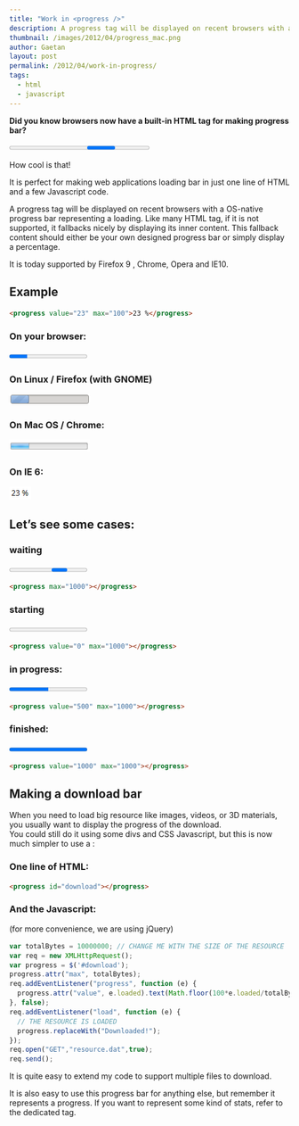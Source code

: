 ```yaml
---
title: "Work in <progress />"
description: A progress tag will be displayed on recent browsers with a OS-native progress bar representing a loading.
thumbnail: /images/2012/04/progress_mac.png
author: Gaetan
layout: post
permalink: /2012/04/work-in-progress/
tags:
  - html
  - javascript
---
```


**Did you know browsers now have a built-in HTML tag for making progress bar?**

<progress style="width: 50%">(progress is not supported)</progress>

How cool is that!

It is perfect for making web applications loading bar in just one line of HTML and a few Javascript code.

A progress tag will be displayed on recent browsers with a OS-native progress bar representing a loading. Like many HTML tag, if it is not supported, it fallbacks nicely by displaying its inner content. This fallback content should either be your own designed progress bar or simply display a percentage.

It is today supported by Firefox 9 , Chrome, Opera and IE10.

<!--more-->

## Example

```html
<progress value="23" max="100">23 %</progress>
```

### On your browser:

<progress value="23" max="100">23 %</progress>

### On Linux / Firefox (with GNOME)

![](/images/2012/04/progress.png)

### On Mac OS / Chrome:

![](/images/2012/04/progress_mac.png)

### On IE 6:

![](/images/2012/04/progress_ie.png)

## Let’s see some cases:

### waiting

<progress max="1000"></progress>

```html
<progress max="1000"></progress>
```

### starting

<progress value="0" max="1000"></progress>

```html
<progress value="0" max="1000"></progress>
```

### in progress:

<progress value="500" max="1000"></progress>

```html
<progress value="500" max="1000"></progress>
```

### finished:

<progress value="1000" max="1000"></progress>

```html
<progress value="1000" max="1000"></progress>
```

## Making a download bar

When you need to load big resource like images, videos, or 3D materials, you usually want to display the progress of the download.  
You could still do it using some divs and CSS Javascript, but this is now much simpler to use a :

### One line of HTML:

```html
<progress id="download"></progress>
```

### And the Javascript:

(for more convenience, we are using jQuery)

```javascript
var totalBytes = 10000000; // CHANGE ME WITH THE SIZE OF THE RESOURCE
var req = new XMLHttpRequest();
var progress = $('#download');
progress.attr("max", totalBytes);
req.addEventListener("progress", function (e) {
  progress.attr("value", e.loaded).text(Math.floor(100*e.loaded/totalBytes) " %");
}, false);  
req.addEventListener("load", function (e) {
  // THE RESOURCE IS LOADED
  progress.replaceWith("Downloaded!");
});
req.open("GET","resource.dat",true);
req.send();
```

It is quite easy to extend my code to support multiple files to download.

It is also easy to use this progress bar for anything else, but remember it represents a progress. If you want to represent some kind of stats, refer to the dedicated tag.
